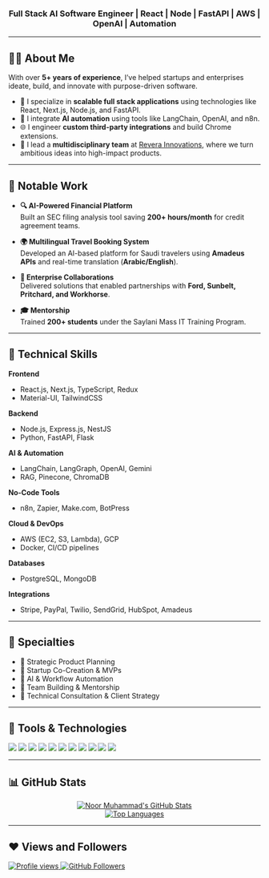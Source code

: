<h3 align="center">Full Stack AI Software Engineer | React | Node | FastAPI | AWS | OpenAI | Automation</h3>

---

## 🙋‍♂️ About Me

With over **5+ years of experience**, I’ve helped startups and enterprises ideate, build, and innovate with purpose-driven software.

- 🧩 I specialize in **scalable full stack applications** using technologies like React, Next.js, Node.js, and FastAPI.
- 🤖 I integrate **AI automation** using tools like LangChain, OpenAI, and n8n.
- 🌐 I engineer **custom third-party integrations** and build Chrome extensions.
- 🧠 I lead a **multidisciplinary team** at [Revera Innovations](https://reverainnovations.com), where we turn ambitious ideas into high-impact products.

---

## 🚀 Notable Work

- **🔍 AI-Powered Financial Platform**  
  Built an SEC filing analysis tool saving **200+ hours/month** for credit agreement teams.

- **🌍 Multilingual Travel Booking System**  
  Developed an AI-based platform for Saudi travelers using **Amadeus APIs** and real-time translation (**Arabic/English**).

- **🏢 Enterprise Collaborations**  
  Delivered solutions that enabled partnerships with **Ford, Sunbelt, Pritchard, and Workhorse**.

- **🎓 Mentorship**  
  Trained **200+ students** under the Saylani Mass IT Training Program.

---

## 🧠 Technical Skills

**Frontend**
- React.js, Next.js, TypeScript, Redux
- Material-UI, TailwindCSS

**Backend**
- Node.js, Express.js, NestJS
- Python, FastAPI, Flask

**AI & Automation**
- LangChain, LangGraph, OpenAI, Gemini
- RAG, Pinecone, ChromaDB

**No-Code Tools**
- n8n, Zapier, Make.com, BotPress

**Cloud & DevOps**
- AWS (EC2, S3, Lambda), GCP
- Docker, CI/CD pipelines

**Databases**
- PostgreSQL, MongoDB

**Integrations**
- Stripe, PayPal, Twilio, SendGrid, HubSpot, Amadeus

---

## 🌟 Specialties

- 🧭 Strategic Product Planning  
- 🚀 Startup Co-Creation & MVPs  
- 🧠 AI & Workflow Automation  
- 👥 Team Building & Mentorship  
- 🧩 Technical Consultation & Client Strategy

---

## 🔧 Tools & Technologies

<p align="left">
  <img src="https://img.icons8.com/color/48/000000/typescript.png"/>
  <img src="https://img.icons8.com/color/48/000000/javascript.png"/>
  <img src="https://img.icons8.com/color/48/000000/react-native.png"/>
  <img src="https://img.icons8.com/color/48/000000/nodejs.png"/>
  <img src="https://img.icons8.com/color/48/000000/python.png"/>
  <img src="https://img.icons8.com/color/48/000000/docker.png"/>
  <img src="https://img.icons8.com/color/48/000000/mongodb.png"/>
  <img src="https://img.icons8.com/color/48/000000/postgreesql.png"/>
  <img src="https://img.icons8.com/color/48/000000/amazon-web-services.png"/>
  <img src="https://img.icons8.com/color/48/000000/google-cloud.png"/>
  <img src="https://img.icons8.com/ios/50/000000/api.png"/>
</p>

---

## 📊 GitHub Stats

<p align="center">
  <a href="https://github.com/ConnectWithNoor">
    <img alt="Noor Muhammad's GitHub Stats" src="https://github-readme-stats.vercel.app/api?username=ConnectWithNoor&show_icons=true&count_private=true&theme=react&hide_border=true&bg_color=0D1117" />
  </a>
  <br/>
  <a href="https://github.com/ConnectWithNoor">
    <img alt="Top Languages" src="https://github-readme-stats.vercel.app/api/top-langs/?username=ConnectWithNoor&layout=compact&theme=react&hide_border=true&bg_color=0D1117" />
  </a>
</p>

---

## ❤️ Views and Followers

<a href="https://github.com/ConnectWithNoor/">
  <img src="https://komarev.com/ghpvc/?username=ConnectWithNoor" alt="Profile views"/>
</a>
<a href="https://github.com/ConnectWithNoor?tab=followers">
  <img src="https://img.shields.io/github/followers/ConnectWithNoor?label=Followers&style=social" alt="GitHub Followers"/>
</a>
